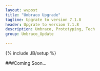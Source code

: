 ```yaml
---
layout: wvpost
title: "Umbraco Upgrade"
tagline: Upgrate to version 7.1.8
header: Upgrate to version 7.1.8
description: Umbraco, Prototyping, Tech
group: Umbraco_Update

---
```

{% include JB/setup %}

###Coming Soon...

